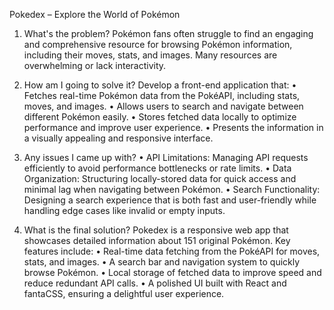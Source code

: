 Pokedex – Explore the World of Pokémon

1. What's the problem?
Pokémon fans often struggle to find an engaging and comprehensive resource for browsing Pokémon information, including their moves, stats, and images. Many resources are overwhelming or lack interactivity.

2. How am I going to solve it?
Develop a front-end application that:
• Fetches real-time Pokémon data from the PokéAPI, including stats, moves, and images.
• Allows users to search and navigate between different Pokémon easily.
• Stores fetched data locally to optimize performance and improve user experience.
• Presents the information in a visually appealing and responsive interface.

4. Any issues I came up with?
• API Limitations: Managing API requests efficiently to avoid performance bottlenecks or rate limits.
• Data Organization: Structuring locally-stored data for quick access and minimal lag when navigating between Pokémon.
• Search Functionality: Designing a search experience that is both fast and user-friendly while handling edge cases like invalid or empty inputs.

5. What is the final solution?
Pokedex is a responsive web app that showcases detailed information about 151 original Pokémon. Key features include:
• Real-time data fetching from the PokéAPI for moves, stats, and images.
• A search bar and navigation system to quickly browse Pokémon.
• Local storage of fetched data to improve speed and reduce redundant API calls.
• A polished UI built with React and fantaCSS, ensuring a delightful user experience.
